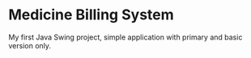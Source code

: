 # Medicine Billing System
My first Java Swing project, simple application with primary and basic version only.
